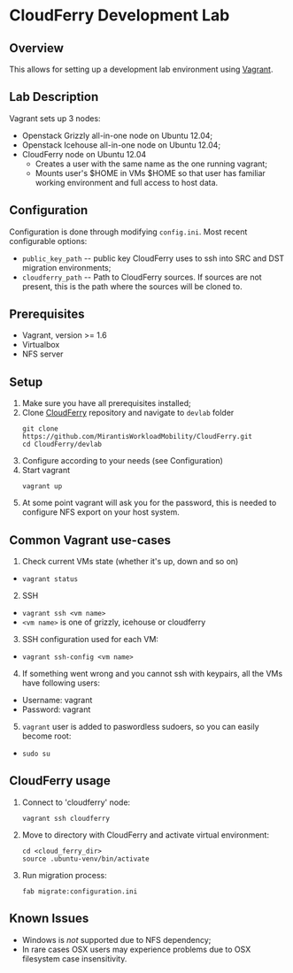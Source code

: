 # CloudFerry Development Lab

## Overview

This allows for setting up a development lab environment using
[Vagrant](http://www.vagrantup.com/downloads.html).

## Lab Description

Vagrant sets up 3 nodes:
 - Openstack Grizzly all-in-one node on Ubuntu 12.04;
 - Openstack Icehouse all-in-one node on Ubuntu 12.04;
 - CloudFerry node on Ubuntu 12.04
   - Creates a user with the same name as the one running vagrant;
   - Mounts user's $HOME in VMs $HOME so that user has familiar working
     environment and full access to host data.

## Configuration

Configuration is done through modifying `config.ini`. Most recent configurable
options:

 - `public_key_path` -- public key CloudFerry uses to ssh into SRC and DST
   migration environments;
 - `cloudferry_path` -- Path to CloudFerry sources. If sources are not present,
   this is the path where the sources will be cloned to.

## Prerequisites

 - Vagrant, version >= 1.6
 - Virtualbox
 - NFS server

## Setup

 1. Make sure you have all prerequisites installed;
 2. Clone [CloudFerry](https://github.com/MirantisWorkloadMobility/CloudFerry)
    repository and navigate to `devlab` folder
    ```
    git clone https://github.com/MirantisWorkloadMobility/CloudFerry.git
    cd CloudFerry/devlab
    ```
 3. Configure according to your needs (see Configuration)
 4. Start vagrant
    ```
    vagrant up
    ```
 5. At some point vagrant will ask you for the password, this is needed to
    configure NFS export on your host system.

## Common Vagrant use-cases

 1. Check current VMs state (whether it's up, down and so on)
   - `vagrant status`
 2. SSH
   - `vagrant ssh <vm name>`
   - `<vm name>` is one of grizzly, icehouse or cloudferry
 3. SSH configuration used for each VM:
   - `vagrant ssh-config <vm name>`
 4. If something went wrong and you cannot ssh with keypairs, all the VMs have
    following users:
   - Username: vagrant
   - Password: vagrant
 5. `vagrant` user is added to paswordless sudoers, so you can easily become
    root:
   - `sudo su`

## CloudFerry usage

 1. Connect to 'cloudferry' node:
    ```
    vagrant ssh cloudferry
    ```
 2. Move to directory with CloudFerry and activate virtual environment:
    ```
    cd <cloud_ferry_dir>
    source .ubuntu-venv/bin/activate
    ```
 3. Run migration process:
    ```
    fab migrate:configuration.ini
    ```

## Known Issues

 - Windows is *not* supported due to NFS dependency;
 - In rare cases OSX users may experience problems due to OSX filesystem case
   insensitivity.
